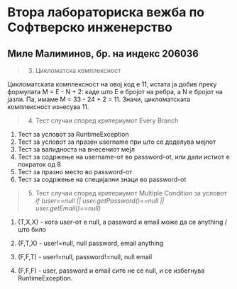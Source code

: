 # Втора лабораториска вежба по Софтверско инженерство
## Миле Малиминов, бр. на индекс 206036

>3) Цикломатска комплексност

Цикломатската комплексност на овој код е 11, истата ја добив преку формулата M = E - N + 2: каде што E е бројот на ребра, а N е бројот на јазли. Па, имаме M = 33 - 24 + 2 = 11. Значи, цикломатската комплексност изнесува 11.


>4) Тест случаи според критериумот Every Branch

1. Тест за условот за RuntimeException
2. Тест за условот за празен username при што се доделува мејлот
3. Тест за валидноста на внесениот мејл
4. Тест за содржење на username-от во password-ot, или дали истиот е пократок од 8 
5. Тест за празно место во password-от
6. Тест за содржење на специјални знаци во password-ot

>5) Тест случаи според критериумот Multiple Condition за условот *if (user==null || user.getPassword()==null || user.getEmail()==null)*

1. (T,X,X) - кога user-от е null, а password и email може да се anything / што било

2. (F,T,X) - user!=null, null password, email anything

3. (F,F,T) - user!=null, password!=null, null email 

4. (F,F,F) - user, password и email сите не се null, и се избегнува RuntimeException.
